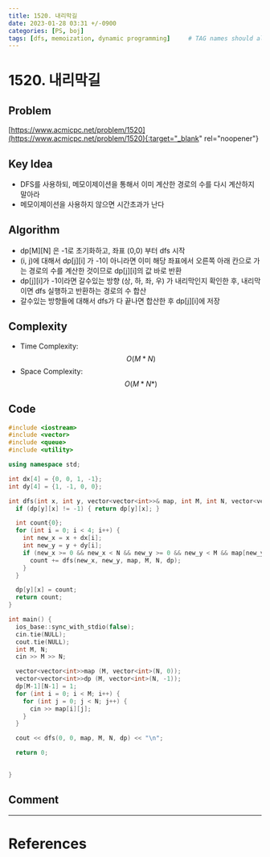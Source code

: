 ```yaml
---
title: 1520. 내리막길
date: 2023-01-28 03:31 +/-0900
categories: [PS, boj]
tags: [dfs, memoization, dynamic programming]     # TAG names should always be lowercase
---
```


# 1520. 내리막길

## Problem
[https://www.acmicpc.net/problem/1520](https://www.acmicpc.net/problem/1520){:target="_blank" rel="noopener"}

## Key Idea
- DFS를 사용하되, 메모이제이션을 통해서 이미 계산한 경로의 수를 다시 계산하지 말아라
- 메모이제이션을 사용하지 않으면 시간초과가 난다

## Algorithm
- dp\[M\]\[N\] 은 -1로 초기화하고, 좌표 (0,0) 부터 dfs 시작
- (i, j)에 대해서 dp\[j\]\[i\] 가 -1이 아니라면 이미 해당 좌표에서 오른쪽 아래 칸으로 가는 경로의 수를 계산한 것이므로 dp\[j\]\[i\]의 값 바로 반환
- dp\[j\]\[i\]가 -1이라면 갈수있는 방향 (상, 하, 좌, 우) 가 내리막인지 확인한 후, 내리막이면 dfs 실행하고 반환하는 경로의 수 합산
- 갈수있는 방향들에 대해서 dfs가 다 끝나면 합산한 후 dp\[j\]\[i\]에 저장

## Complexity
- Time Complexity: $$O(M * N)$$
- Space Complexity:  $$O(M * N*)$$

## Code
```c++
#include <iostream>
#include <vector>
#include <queue>
#include <utility>

using namespace std;

int dx[4] = {0, 0, 1, -1};
int dy[4] = {1, -1, 0, 0};

int dfs(int x, int y, vector<vector<int>>& map, int M, int N, vector<vector<int>>& dp) {
  if (dp[y][x] != -1) { return dp[y][x]; }

  int count{0};
  for (int i = 0; i < 4; i++) {
    int new_x = x + dx[i];
    int new_y = y + dy[i];
    if (new_x >= 0 && new_x < N && new_y >= 0 && new_y < M && map[new_y][new_x] < map[y][x]) {
      count += dfs(new_x, new_y, map, M, N, dp);
    }
  }

  dp[y][x] = count;
  return count;
}

int main() {
  ios_base::sync_with_stdio(false);
  cin.tie(NULL);
  cout.tie(NULL);
  int M, N;
  cin >> M >> N;

  vector<vector<int>>map (M, vector<int>(N, 0));
  vector<vector<int>>dp (M, vector<int>(N, -1));
  dp[M-1][N-1] = 1;
  for (int i = 0; i < M; i++) {
    for (int j = 0; j < N; j++) {
      cin >> map[i][j];
    }
  }

  cout << dfs(0, 0, map, M, N, dp) << "\n";

  return 0;
  

}
```

## Comment






---
# References
